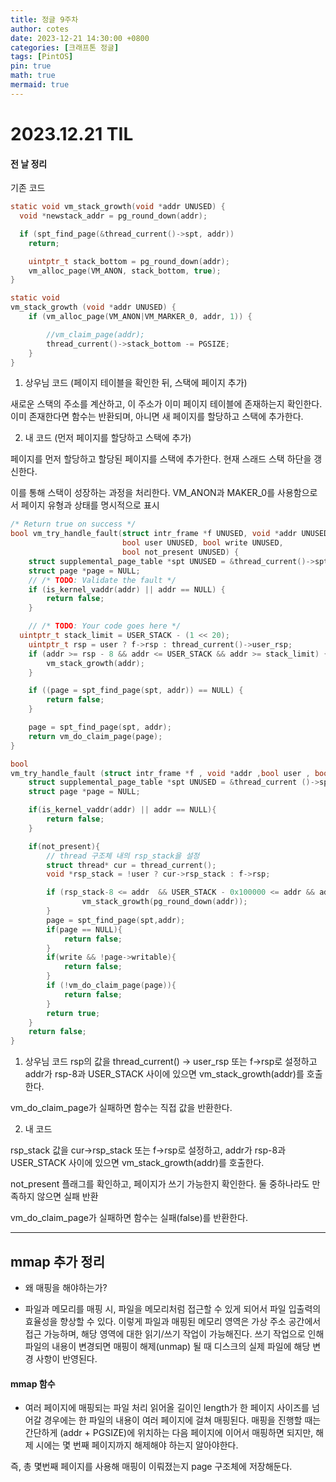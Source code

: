 ```yaml
---
title: 정글 9주차
author: cotes
date: 2023-12-21 14:30:00 +0800
categories: [크래프톤 정글]
tags: [PintOS]
pin: true
math: true
mermaid: true
---
```


# 2023.12.21 TIL

#### 전 날 정리

기존 코드

```c
static void vm_stack_growth(void *addr UNUSED) {
  void *newstack_addr = pg_round_down(addr);

  if (spt_find_page(&thread_current()->spt, addr))
	return;

	uintptr_t stack_bottom = pg_round_down(addr);
	vm_alloc_page(VM_ANON, stack_bottom, true);
}
```

```c
static void
vm_stack_growth (void *addr UNUSED) {
	if (vm_alloc_page(VM_ANON|VM_MARKER_0, addr, 1)) {

		//vm_claim_page(addr);
		thread_current()->stack_bottom -= PGSIZE;
	}
}
```

1. 상우님 코드 (페이지 테이블을 확인한 뒤, 스택에 페이지 추가)

새로운 스택의 주소를 계산하고, 이 주소가 이미 페이지 테이블에 존재하는지 확인한다.
이미 존재한다면 함수는 반환되며, 아니면 새 페이지를 할당하고 스택에 추가한다.

2. 내 코드 (먼저 페이지를 할당하고 스택에 추가)

페이지를 먼저 할당하고 할당된 페이지를 스택에 추가한다.
현재 스래드 스택 하단을 갱신한다.

이를 통해 스택이 성장하는 과정을 처리한다. VM_ANON과 MAKER_0를 사용함으로서 페이지 유형과 상태를 명시적으로 표시

```c
/* Return true on success */
bool vm_try_handle_fault(struct intr_frame *f UNUSED, void *addr UNUSED,
                         bool user UNUSED, bool write UNUSED,
                         bool not_present UNUSED) {
    struct supplemental_page_table *spt UNUSED = &thread_current()->spt;
    struct page *page = NULL;
	// /* TODO: Validate the fault */
	if (is_kernel_vaddr(addr) || addr == NULL) {
		return false;
	}

	// /* TODO: Your code goes here */
  uintptr_t stack_limit = USER_STACK - (1 << 20);
	uintptr_t rsp = user ? f->rsp : thread_current()->user_rsp;
	if (addr >= rsp - 8 && addr <= USER_STACK && addr >= stack_limit) {
		vm_stack_growth(addr);
    }

	if ((page = spt_find_page(spt, addr)) == NULL) {
		return false;
	}

    page = spt_find_page(spt, addr);
    return vm_do_claim_page(page);
}
```

```c
bool
vm_try_handle_fault (struct intr_frame *f , void *addr ,bool user , bool write , bool not_present) {
	struct supplemental_page_table *spt UNUSED = &thread_current ()->spt;
	struct page *page = NULL;

	if(is_kernel_vaddr(addr) || addr == NULL){
		return false;
	}

	if(not_present){
		// thread 구조체 내의 rsp_stack을 설정
		struct thread* cur = thread_current();
		void *rsp_stack = !user ? cur->rsp_stack : f->rsp;

		if (rsp_stack-8 <= addr  && USER_STACK - 0x100000 <= addr && addr <= USER_STACK){
				vm_stack_growth(pg_round_down(addr));
		}
		page = spt_find_page(spt,addr);
		if(page == NULL){
			return false;
		}
		if(write && !page->writable){
			return false;
		}
		if (!vm_do_claim_page(page)){
			return false;
		}
		return true;
	}
	return false;
}
```

1. 상우님 코드
   rsp의 값을 thread_current() -> user_rsp 또는 f->rsp로 설정하고
   addr가 rsp-8과 USER_STACK 사이에 있으면 vm_stack_growth(addr)를 호출한다.

vm_do_claim_page가 실패하면 함수는 직접 값을 반환한다.

2. 내 코드

rsp_stack 값을 cur->rsp_stack 또는 f->rsp로 설정하고,
addr가 rsp-8과 USER_STACK 사이에 있으면 vm_stack_growth(addr)를 호출한다.

not_present 플래그를 확인하고, 페이지가 쓰기 가능한지 확인한다.
둘 중하나라도 만족하지 않으면 실패 반환

vm_do_claim_page가 실패하면 함수는 실패(false)를 반환한다.

---

## mmap 추가 정리

- 왜 매핑을 해야하는가?

* 파일과 메모리를 매핑 시, 파일을 메모리처럼 접근할 수 있게 되어서 파일 입출력의 효율성을 향상할 수 있다.
  이렇게 파일과 매핑된 메모리 영역은 가상 주소 공간에서 접근 가능하며, 해당 영역에 대한 읽기/쓰기 작업이 가능해진다.
  쓰기 작업으로 인해 파일의 내용이 변경되면 매핑이 해제(unmap) 될 때 디스크의 실제 파일에 해당 변경 사항이 반영된다.

#### mmap 함수

- 여러 페이지에 매핑되는 파일 처리
  읽어올 길이인 length가 한 페이지 사이즈를 넘어갈 경우에는 한 파일의 내용이 여러 페이지에 걸쳐 매핑된다.
  매핑을 진행할 때는 간단하게 (addr + PGSIZE)에 위치하는 다음 페이지에 이어서 매핑하면 되지만,
  해제 시에는 몇 번째 페이지까지 해제해야 하는지 알아야한다.

즉, 총 몇번째 페이지를 사용해 매핑이 이뤄졌는지 page 구조체에 저장해둔다.
